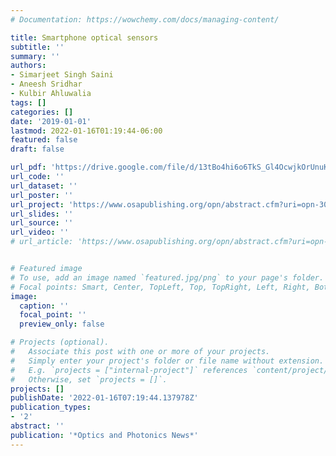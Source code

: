 ```yaml
---
# Documentation: https://wowchemy.com/docs/managing-content/

title: Smartphone optical sensors
subtitle: ''
summary: ''
authors:
- Simarjeet Singh Saini
- Aneesh Sridhar
- Kulbir Ahluwalia
tags: []
categories: []
date: '2019-01-01'
lastmod: 2022-01-16T01:19:44-06:00
featured: false
draft: false

url_pdf: 'https://drive.google.com/file/d/13tBo4hi6o6TkS_Gl4OcwjkOrUnuKTecq/view'
url_code: ''
url_dataset: ''
url_poster: ''
url_project: 'https://www.osapublishing.org/opn/abstract.cfm?uri=opn-30-2-34'
url_slides: ''
url_source: ''
url_video: ''
# url_article: 'https://www.osapublishing.org/opn/abstract.cfm?uri=opn-30-2-34'


# Featured image
# To use, add an image named `featured.jpg/png` to your page's folder.
# Focal points: Smart, Center, TopLeft, Top, TopRight, Left, Right, BottomLeft, Bottom, BottomRight.
image:
  caption: ''
  focal_point: ''
  preview_only: false

# Projects (optional).
#   Associate this post with one or more of your projects.
#   Simply enter your project's folder or file name without extension.
#   E.g. `projects = ["internal-project"]` references `content/project/deep-learning/index.md`.
#   Otherwise, set `projects = []`.
projects: []
publishDate: '2022-01-16T07:19:44.137978Z'
publication_types:
- '2'
abstract: ''
publication: '*Optics and Photonics News*'
---
```

